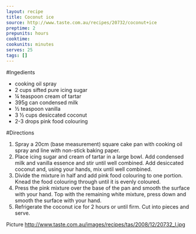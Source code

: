 ```yaml
---
layout: recipe
title: Coconut ice
source: http://www.taste.com.au/recipes/20732/coconut+ice
preptime: 2
prepunits: hours
cooktime: 
cookunits: minutes
serves: 25
tags: []
---
```

#Ingedients
* cooking oil spray
* 2 cups sifted pure icing sugar
* &frac14; teaspoon cream of tartar
* 395g can condensed milk
* &frac12; teaspoon vanilla
* 3 &frac12; cups desiccated coconut
* 2-3 drops pink food colouring

#Directions
1. Spray a 20cm (base measurement) square cake pan with cooking oil spray and line with non-stick baking paper. 
2. Place icing sugar and cream of tartar in a large bowl. Add condensed milk and vanilla essence and stir until well combined. Add desiccated coconut and, using your hands, mix until well combined. 
3. Divide the mixture in half and add pink food colouring to one portion. Knead the food colouring through until it is evenly coloured. 
4. Press the pink mixture over the base of the pan and smooth the surface with your hand. Top with the remaining white mixture, press down and smooth the surface with your hand. 
5. Refrigerate the coconut ice for 2 hours or until firm. Cut into pieces and serve.

Picture
http://www.taste.com.au/images/recipes/tas/2008/12/20732_l.jpg
